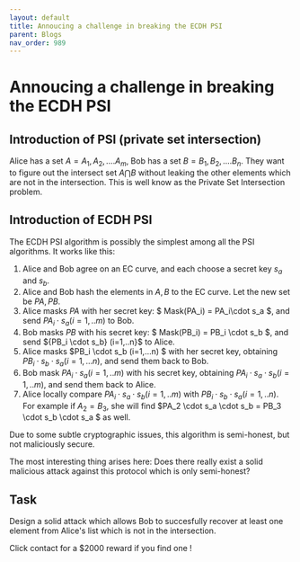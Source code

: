 ```yaml
---
layout: default
title: Annoucing a challenge in breaking the ECDH PSI
parent: Blogs
nav_order: 989
---
```


# Annoucing a challenge in breaking the ECDH PSI


## Introduction of PSI (private set intersection)

Alice has a set $A={A_1, A_2, .... A_m}$, Bob has a set $B={B_1, B_2, .... B_n}$. 
They want to figure out the intersect set $A \bigcap B$ without leaking the other elements which are not in the intersection. 
This is well know as the Private Set Intersection problem.

## Introduction of ECDH PSI

The ECDH PSI algorithm is possibly the simplest among all the PSI algorithms. It works like this:

1. Alice and Bob agree on an EC curve, and each choose a secret key $s_a$ and $s_b$.
2. Alice  and Bob hash the elements in $A,B$ to the EC curve. Let the new set be $PA,PB$.
3. Alice masks $PA$ with her secret key: $ Mask(PA_i) = PA_i\cdot s_a $, and send ${PA_i\cdot s_a} (i=1,..m)$ to Bob.
4. Bob masks $PB$ with his secret key: $ Mask(PB_i) = PB_i \cdot s_b $, and send ${PB_i \cdot s_b} (i=1,..n}$ to Alice.
5. Alice masks $PB_i \cdot s_b (i=1,...n) $ with her secret key, obtaining $PB_i \cdot s_b \cdot s_a (i=1,...n)$, and send them back to Bob.
6. Bob mask $PA_i \cdot s_a (i=1,..m)$ with his secret key, obtaining $PA_i \cdot s_a \cdot s_b (i=1,..m)$, and send them back to Alice.
7. Alice locally compare ${PA_i \cdot s_a \cdot s_b} (i=1,..m)$ with ${PB_i \cdot s_b \cdot s_a} (i=1,..n)$. For example if $A_2 = B_3$, she will find
$PA_2 \cdot s_a \cdot s_b = PB_3 \cdot s_b \cdot s_a $ as well.



Due to some subtle cryptographic issues, this algorithm is semi-honest, but not maliciously secure. 

The most interesting thing arises here: Does there really exist a solid malicious attack against this protocol which is only semi-honest?



## Task

Design a solid attack which allows Bob to succesfully recover at least one element from 
Alice's list which is not in the intersection.

Click contact for a $2000 reward if you find one !
